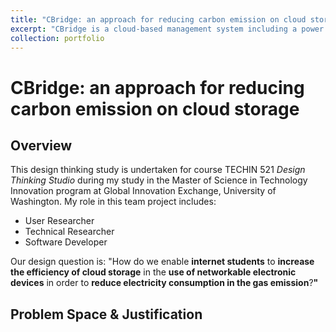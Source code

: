 ```yaml
---
title: "CBridge: an approach for reducing carbon emission on cloud storage"
excerpt: "CBridge is a cloud-based management system including a power adapter & a software, which have the file synchronization function & minimalistic apps of PC and mobile terminal."
collection: portfolio
---
```

# CBridge: an approach for reducing carbon emission on cloud storage

## Overview

This design thinking study is undertaken for course TECHIN 521 *Design Thinking Studio* during my study in the Master of Science in Technology Innovation program at Global Innovation Exchange, University of Washington. My role in this team project includes:

- User Researcher
- Technical Researcher
- Software Developer

Our design question is: "How do we enable **internet students** to **increase the efficiency of cloud storage** in the **use of networkable electronic devices** in order to **reduce electricity consumption in the gas emission**?**"**

## Problem Space & Justification
